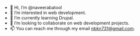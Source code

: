 - 👋 Hi, I’m @naveerabatool
- 👀 I’m interested in web development.
- 🌱 I’m currently learning Drupal.
- 💞️ I’m looking to collaborate on web development projects.
- 📫 You can reach me through my email nbkn731@gmail.com.

<!---
naveerabatool/naveerabatool is a ✨ special ✨ repository because its `README.md` (this file) appears on your GitHub profile.
You can click the Preview link to take a look at your changes.
--->
